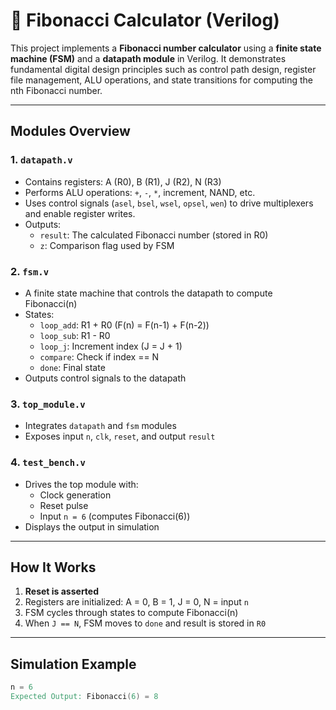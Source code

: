 # 🚀 Fibonacci Calculator (Verilog)

This project implements a **Fibonacci number calculator** using a **finite state machine (FSM)** and a **datapath module** in Verilog. It demonstrates fundamental digital design principles such as control path design, register file management, ALU operations, and state transitions for computing the nth Fibonacci number.

---

## Modules Overview

### 1. `datapath.v`

- Contains registers: A (R0), B (R1), J (R2), N (R3)
- Performs ALU operations: `+`, `-`, `*`, increment, NAND, etc.
- Uses control signals (`asel`, `bsel`, `wsel`, `opsel`, `wen`) to drive multiplexers and enable register writes.
- Outputs:
  - `result`: The calculated Fibonacci number (stored in R0)
  - `z`: Comparison flag used by FSM

### 2. `fsm.v`

- A finite state machine that controls the datapath to compute Fibonacci(n)
- States:
  - `loop_add`: R1 + R0 (F(n) = F(n-1) + F(n-2))
  - `loop_sub`: R1 - R0
  - `loop_j`: Increment index (J = J + 1)
  - `compare`: Check if index == N
  - `done`: Final state
- Outputs control signals to the datapath

### 3. `top_module.v`

- Integrates `datapath` and `fsm` modules
- Exposes input `n`, `clk`, `reset`, and output `result`

### 4. `test_bench.v`

- Drives the top module with:
  - Clock generation
  - Reset pulse
  - Input `n = 6` (computes Fibonacci(6))
- Displays the output in simulation

---

## How It Works

1. **Reset is asserted**
2. Registers are initialized: A = 0, B = 1, J = 0, N = input `n`
3. FSM cycles through states to compute Fibonacci(n)
4. When `J == N`, FSM moves to `done` and result is stored in `R0`

---

## Simulation Example

```verilog
n = 6
Expected Output: Fibonacci(6) = 8
